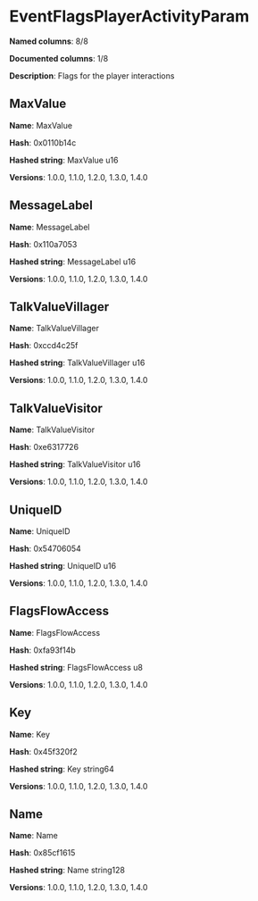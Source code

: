 # EventFlagsPlayerActivityParam
**Named columns**: 8/8

**Documented columns**: 1/8

**Description**: Flags for the player interactions
## MaxValue

**Name**: MaxValue

**Hash**: 0x0110b14c

**Hashed string**: MaxValue u16

**Versions**: 1.0.0, 1.1.0, 1.2.0, 1.3.0, 1.4.0

## MessageLabel

**Name**: MessageLabel

**Hash**: 0x110a7053

**Hashed string**: MessageLabel u16

**Versions**: 1.0.0, 1.1.0, 1.2.0, 1.3.0, 1.4.0

## TalkValueVillager

**Name**: TalkValueVillager

**Hash**: 0xccd4c25f

**Hashed string**: TalkValueVillager u16

**Versions**: 1.0.0, 1.1.0, 1.2.0, 1.3.0, 1.4.0

## TalkValueVisitor

**Name**: TalkValueVisitor

**Hash**: 0xe6317726

**Hashed string**: TalkValueVisitor u16

**Versions**: 1.0.0, 1.1.0, 1.2.0, 1.3.0, 1.4.0

## UniqueID

**Name**: UniqueID

**Hash**: 0x54706054

**Hashed string**: UniqueID u16

**Versions**: 1.0.0, 1.1.0, 1.2.0, 1.3.0, 1.4.0

## FlagsFlowAccess

**Name**: FlagsFlowAccess

**Hash**: 0xfa93f14b

**Hashed string**: FlagsFlowAccess u8

**Versions**: 1.0.0, 1.1.0, 1.2.0, 1.3.0, 1.4.0

## Key

**Name**: Key

**Hash**: 0x45f320f2

**Hashed string**: Key string64

**Versions**: 1.0.0, 1.1.0, 1.2.0, 1.3.0, 1.4.0

## Name

**Name**: Name

**Hash**: 0x85cf1615

**Hashed string**: Name string128

**Versions**: 1.0.0, 1.1.0, 1.2.0, 1.3.0, 1.4.0

